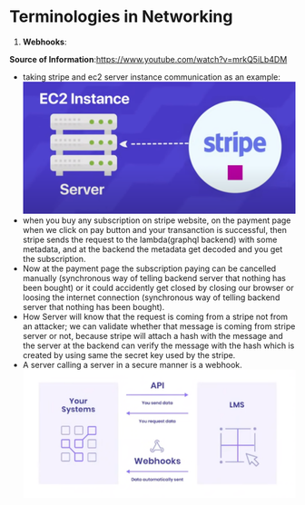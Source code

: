 # Terminologies in Networking

1. **Webhooks**:

**Source of Information**:https://www.youtube.com/watch?v=mrkQ5iLb4DM

- taking stripe and ec2 server instance communication as an example:
![img01](imgs/img01.png)
- when you buy any subscription on stripe website, on the payment page when we click on pay button and your transanction is successful, then stripe sends the request to the lambda(graphql backend) with some metadata, and at the backend the metadata get decoded and you get the subscription.
- Now at the payment page the subscription paying can be cancelled manually (synchronous way of telling backend server that nothing has been bought) or it could accidently get closed by closing our browser or loosing the internet connection (synchronous way of telling backend server that nothing has been bought).
- How Server will know that the request is coming from a stripe not from an attacker; we can validate whether that message is coming from stripe server or not, because stripe will attach a hash with the message and the server at the backend can verify the message with the hash which is created by using same the secret key used by the stripe.
- A server calling a server in a secure manner is a webhook.
![img02](imgs/img02.png)
